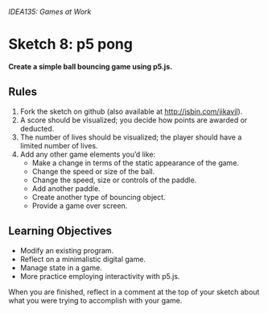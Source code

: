 *IDEA135: Games at Work*
# Sketch 8: p5 pong

**Create a simple ball bouncing game using p5.js.**

## Rules

1. Fork the sketch on github (also available at http://jsbin.com/jikavil).
2. A score should be visualized; you decide how points are awarded or deducted.
3. The number of lives should be visualized;  the player should have a limited number of lives.
4. Add any other game elements you’d like:
   * Make a change in terms of the static appearance of the game.
   * Change the speed or size of the ball.
   * Change the speed, size or controls of the paddle.
   * Add another paddle.
   * Create another type of bouncing object.
   * Provide a game over screen.
   
## Learning Objectives

- Modify an existing program.
- Reflect on a minimalistic digital game.
- Manage state in a game.
- More practice employing interactivity with p5.js.


When you are finished, reflect in a comment at the top of your sketch
about what you were trying to accomplish with your game.



